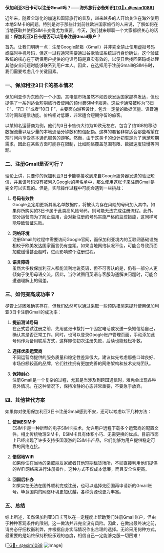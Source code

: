 **保加利亚3日卡可以注册Gmail吗？——海外旅行必备知识[[TG💪+ @esim1088](https://t.me/s/esim1088)]**

近年来，随着全球化的加速和国际旅行的普及，越来越多的人开始关注在海外使用本地SIM卡的问题。特别是对于那些计划前往欧洲国家旅行的人来说，了解如何在当地获取并使用SIM卡变得尤为重要。今天，我们就来聊聊一个大家都很关心的话题：**保加利亚3日卡是否可以用来注册Gmail账户？**

首先，让我们明确一点：注册Google邮箱（Gmail）并非完全禁止使用虚拟号码或临时手机号码，但这一过程通常需要通过谷歌验证系统进行身份确认。这个验证系统的核心在于确保用户提供的电话号码是真实有效的，以便日后找回密码或处理其他安全问题时能够联系到用户本人。因此，在选择用于注册Gmail的SIM卡时，我们需要考虑几个关键因素。

### 一、保加利亚3日卡的基本情况

保加利亚作为东欧的一个小国，其电信市场虽然不如西欧发达国家那样发达，但也提供了一系列适合短期旅行者使用的预付费SIM卡服务。这些卡通常被称为“3日卡”、“7日卡”或者“10日卡”，主要面向游客设计，包含一定量的数据流量、语音通话时间和短信功能。价格相对低廉，非常适合短期停留的旅客。

以某知名运营商为例，他们的3日卡售价大约为10欧元左右，包含了约1GB的移动数据流量以及少量的本地通话分钟数和短信配额。这样的套餐非常适合那些希望在短时间内享受基本通讯服务的游客。然而，由于这类卡的设计初衷是为了满足短期需求，因此在某些方面可能存在限制，比如网络覆盖范围有限、数据速度较慢等问题。

### 二、注册Gmail是否可行？

理论上讲，只要你的保加利亚3日卡能够接收到来自Google服务器发送的验证短信，并且该号码没有被列入Google的黑名单中，那么使用这张卡来注册Gmail是完全可以实现的。但是，实际操作过程中可能会遇到一些挑战：

1. **号码有效性**  
   Google会定期更新其黑名单数据库，将被认为存在风险的号码加入其中。如果你所购买的3日卡属于此类高风险号码，则可能无法完成注册流程。此外，部分运营商为了防止滥用，会对新注册的号码实施严格的监控措施，这同样可能导致验证失败。

2. **网络环境**  
   注册Gmail的过程中需要访问Google官网，而保加利亚境内的互联网基础设施相较于欧美发达国家而言仍有差距。如果当地网络状况不佳，可能会导致页面加载缓慢甚至超时，进而影响整个注册过程。

3. **语言障碍**  
   虽然大多数保加利亚人都能流利地说英语，但不可否认的是，仍有一部分人更倾向于使用母语交流。因此，当你试图用英语与客服沟通解决问题时，可能会遭遇理解上的偏差。

### 三、如何提高成功率？

尽管上述困难确实存在，但我们依然可以通过采取一些预防措施来提升使用保加利亚3日卡注册Gmail的成功率：

1. **提前测试号码**  
   在正式尝试注册之前，先用这张卡拨打一个固定电话或发送一条短信给自己，确认其是否正常工作。同时，也可以登录Google账户管理页面，手动添加此号码作为备用联系方式，这样即使初次注册失败，后续也能轻松补救。

2. **选择优质运营商**  
   不同运营商提供的服务质量和稳定性差异很大。建议优先考虑那些口碑良好、市场份额较高的品牌，它们往往拥有更加完善的网络架构和技术支持团队。

3. **保持耐心**  
   注册Gmail是一个复杂的过程，尤其是当涉及到跨国通信时，难免会出现各种意外情况。在这种情况下，保持冷静的心态非常重要，不要急于放弃。

### 四、其他替代方案

如果你对使用保加利亚3日卡注册Gmail感到不安，还可以考虑以下几种方法：

1. **使用ESIM卡**  
   ESIM卡是一种新型的电子SIM卡技术，允许用户远程下载多个运营商的配置文件。相比传统物理SIM卡，ESIM卡具有体积小巧、无需更换的优点。目前市面上已经出现了许多支持多国漫游的ESIM卡产品，它们能够为用户提供稳定可靠的网络连接。

2. **借宿地WiFi**  
   如果你住在当地的亲戚朋友家或者其他短期租赁场所，不妨直接利用他们提供的WiFi网络来进行注册操作。这种方式不仅成本低廉，而且安全性更高。

3. **回国后补办**  
   如果实在无法在国外顺利完成注册，也可以选择先回国再申请新的Gmail账号。毕竟国内的网络环境更加优越，各种资源也更为丰富。

### 五、总结

综上所述，虽然保加利亚3日卡可以在一定程度上帮助我们注册Gmail账户，但由于种种客观条件的限制，这一做法并非完全没有风险。因此，在做出最终决定前，请务必仔细权衡利弊，并根据自身实际情况作出合理的选择。无论采用何种方式，最重要的是始终保持积极乐观的态度，相信自己一定能够克服一切困难！

[[TG💪+ @esim1088](https://t.me/s/esim1088) ![Image](https://i.postimg.cc/4NQfJmqS/Snipaste-2025-05-13-00-14-12.png)]
